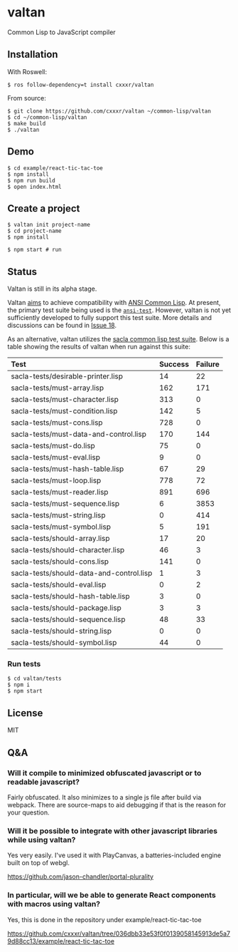 # valtan
Common Lisp to JavaScript compiler

## Installation

With Roswell:

```
$ ros follow-dependency=t install cxxxr/valtan
```

From source:

```
$ git clone https://github.com/cxxxr/valtan ~/common-lisp/valtan
$ cd ~/common-lisp/valtan
$ make build
$ ./valtan
```

## Demo

```
$ cd example/react-tic-tac-toe
$ npm install
$ npm run build
$ open index.html
```

## Create a project

```
$ valtan init project-name
$ cd project-name
$ npm install

$ npm start # run
```

## Status

Valtan is still in its alpha stage.

Valtan [aims](https://github.com/cxxxr/valtan/issues/18) to achieve
compatibility with [ANSI Common Lisp](https://www.cliki.net/CLHS). At present,
the primary test suite being used is the
[`ansi-test`](https://gitlab.common-lisp.net/ansi-test/ansi-test). However,
valtan is not yet sufficiently developed to fully support this test suite.
More details and discussions can be found in [Issue
18](https://github.com/cxxxr/valtan/issues/18).

As an alternative, valtan utilizes the [sacla common lisp test
suite](https://minejima.jp/lisp/sacla/index-en.html). Below is a table showing
the results of valtan when run against this suite:

|Test                                     |Success|Failure|
|:----------------------------------------|:-----|:-----|
|sacla-tests/desirable-printer.lisp       | 14   | 22   |
|sacla-tests/must-array.lisp              | 162  | 171  |
|sacla-tests/must-character.lisp          | 313  | 0    |
|sacla-tests/must-condition.lisp          | 142  | 5    |
|sacla-tests/must-cons.lisp               | 728  | 0    |
|sacla-tests/must-data-and-control.lisp   | 170  | 144  |
|sacla-tests/must-do.lisp                 | 75   | 0    |
|sacla-tests/must-eval.lisp               | 9    | 0    |
|sacla-tests/must-hash-table.lisp         | 67   | 29   |
|sacla-tests/must-loop.lisp               | 778  | 72   |
|sacla-tests/must-reader.lisp             | 891  | 696  |
|sacla-tests/must-sequence.lisp           | 6    | 3853 |
|sacla-tests/must-string.lisp             | 0    | 414  |
|sacla-tests/must-symbol.lisp             | 5    | 191  |
|sacla-tests/should-array.lisp            | 17   | 20   |
|sacla-tests/should-character.lisp        | 46   | 3    |
|sacla-tests/should-cons.lisp             | 141  | 0    |
|sacla-tests/should-data-and-control.lisp | 1    | 3    |
|sacla-tests/should-eval.lisp             | 0    | 2    |
|sacla-tests/should-hash-table.lisp       | 3    | 0    |
|sacla-tests/should-package.lisp          | 3    | 3    |
|sacla-tests/should-sequence.lisp         | 48   | 33   |
|sacla-tests/should-string.lisp           | 0    | 0    |
|sacla-tests/should-symbol.lisp           | 44   | 0    |

### Run tests
```
$ cd valtan/tests
$ npm i
$ npm start
```

## License
MIT

## Q&A

### Will it compile to minimized obfuscated javascript or to readable javascript?

Fairly obfuscated. It also minimizes to a single js file after build via webpack. There are source-maps to aid debugging if that is the reason for your question.

### Will it be possible to integrate with other javascript libraries while using valtan?

Yes very easily. I've used it with PlayCanvas, a batteries-included engine built on top of webgl.

https://github.com/jason-chandler/portal-plurality

### In particular, will we be able to generate React components with macros using valtan?

Yes, this is done in the repository under example/react-tic-tac-toe

https://github.com/cxxxr/valtan/tree/036dbb33e53f0f0139058145913de5a79d88cc13/example/react-tic-tac-toe

